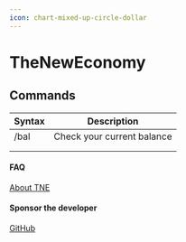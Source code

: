 ```yaml
---
icon: chart-mixed-up-circle-dollar
---
```


# TheNewEconomy

## Commands



| Syntax | Description                |
| ------ | -------------------------- |
| /bal   | Check your current balance |
|        |                            |
|        |                            |

#### FAQ

[About TNE](https://modrinth.com/plugin/tne)

#### Sponsor the developer

[GitHub](https://github.com/sponsors/creatorfromhell)
